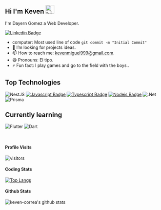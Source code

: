 ## Hi I'm Keven <img src="https://user-images.githubusercontent.com/1303154/88677602-1635ba80-d120-11ea-84d8-d263ba5fc3c0.gif" width="28px" height="28px" alt="hi">

I'm Dayern Gomez a Web Developer.

[![Linkedin Badge](https://img.shields.io/badge/-Keven-0e76a8?style=flat&labelColor=0e76a8&logo=linkedin&logoColor=white)](https://www.linkedin.com/in/keven-miguel-turvi-correa-308b05160/)

<!-- TODO: Add last video link -->

<!-- - 🔭 I’m currently working on **Slearn** (Professional Courses Platform). -->
- computer: Most used line of code `git commit -m "Initial Commit"`
- 🤔 I’m looking for projects ideas.
- 📫 How to reach me: kevenmiguel999@gmail.com.
- 😄 Pronouns: El tipo.
- ⚡ Fun fact: I play games and go to the field with the boys..

## Top Technologies

<!-- TODO: Make technologies links takes you to repositories -->

![NestJS](https://img.shields.io/badge/nestjs-%23E0234E.svg?style=for-the-badge&logo=nestjs&logoColor=white)
[![Javascript Badge](https://img.shields.io/badge/-Javascript-F0DB4F?style=for-the-badge&labelColor=black&logo=javascript&logoColor=F0DB4F)](#) [![Typescript Badge](https://img.shields.io/badge/-Typescript-007acc?style=for-the-badge&labelColor=black&logo=typescript&logoColor=007acc)](#) [![Nodejs Badge](https://img.shields.io/badge/-Nodejs-3C873A?style=for-the-badge&labelColor=black&logo=node.js&logoColor=3C873A)](#)
![.Net](https://img.shields.io/badge/.NET-5C2D91?style=for-the-badge&logo=.net&logoColor=white)
![Prisma](https://img.shields.io/badge/Prisma-3982CE?style=for-the-badge&logo=Prisma&logoColor=white)

## Currently learning
![Flutter](https://img.shields.io/badge/Flutter-%2302569B.svg?style=for-the-badge&logo=Flutter&logoColor=white)
![Dart](https://img.shields.io/badge/dart-%230175C2.svg?style=for-the-badge&logo=dart&logoColor=white)


<br>

#### Profile Visits

![visitors](https://visitor-badge.glitch.me/badge?page_id=keven-correa.keven-correa)



<!-- I love sharing knowledge and putting tutorials, courses and posts together for helping other developers, and tjat's why CoderOne Youtube Channel exists! -->

#### Coding Stats

[![Top Langs](https://github-readme-stats.vercel.app/api/top-langs/?username=keven-correa&layout=compact)](https://github.com/keven/github-readme-stats)

#### Github Stats

![keven-correa's github stats](https://github-readme-stats.vercel.app/api?username=keven-correa&count_private=true&theme=tokyonight&hide=contribs,prs)

